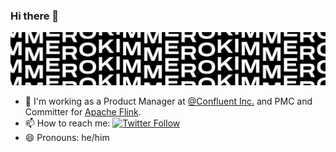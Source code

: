 ### Hi there 👋

[![Immerok header](cover.png)](https://www.immerok.com)

- 🔭 I'm working as a Product Manager at [@Confluent Inc.](https://github.com/confluentinc) and PMC and Committer for [Apache Flink](https://flink.apache.org/). 
- 📫 How to reach me: [![Twitter Follow](https://img.shields.io/twitter/follow/MartijnVisser82?style=social&logo=twitter)](https://twitter.com/MartijnVisser82)
- 😄 Pronouns: he/him

